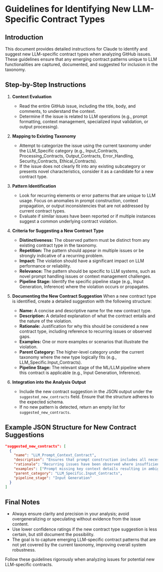 # Guidelines for Identifying New LLM-Specific Contract Types

## Introduction
This document provides detailed instructions for Claude to identify and suggest new LLM-specific contract types when analyzing GitHub issues. These guidelines ensure that any emerging contract patterns unique to LLM functionalities are captured, documented, and suggested for inclusion in the taxonomy.

## Step-by-Step Instructions

1. **Context Evaluation**
   - Read the entire GitHub issue, including the title, body, and comments, to understand the context.
   - Determine if the issue is related to LLM operations (e.g., prompt formatting, context management, specialized input validation, or output processing).

2. **Mapping to Existing Taxonomy**
   - Attempt to categorize the issue using the current taxonomy under the LLM_Specific category (e.g., Input_Contracts, Processing_Contracts, Output_Contracts, Error_Handling, Security_Contracts, Ethical_Contracts).
   - If the issue does not clearly fit into any existing subcategory or presents novel characteristics, consider it as a candidate for a new contract type.

3. **Pattern Identification**
   - Look for recurring elements or error patterns that are unique to LLM usage. Focus on anomalies in prompt construction, context propagation, or output inconsistencies that are not addressed by current contract types.
   - Evaluate if similar issues have been reported or if multiple instances suggest a common underlying contract violation.

4. **Criteria for Suggesting a New Contract Type**
   - **Distinctiveness:** The observed pattern must be distinct from any existing contract type in the taxonomy.
   - **Repetition:** The pattern should appear in multiple issues or be strongly indicative of a recurring problem.
   - **Impact:** The violation should have a significant impact on LLM performance or reliability.
   - **Relevance:** The pattern should be specific to LLM systems, such as novel prompt handling issues or context management challenges.
   - **Pipeline Stage:** Identify the specific pipeline stage (e.g., Input Generation, Inference) where the violation occurs or propagates.

5. **Documenting the New Contract Suggestion**
   When a new contract type is identified, create a detailed suggestion with the following structure:
   - **Name:** A concise and descriptive name for the new contract type.
   - **Description:** A detailed explanation of what the contract entails and the nature of the violation.
   - **Rationale:** Justification for why this should be considered a new contract type, including reference to recurring issues or observed gaps.
   - **Examples:** One or more examples or scenarios that illustrate the violation.
   - **Parent Category:** The higher-level category under the current taxonomy where the new type logically fits (e.g., LLM_Specific.Input_Contracts).
   - **Pipeline Stage:** The relevant stage of the ML/LLM pipeline where this contract is applicable (e.g., Input Generation, Inference).

6. **Integration into the Analysis Output**
   - Include the new contract suggestion in the JSON output under the `suggested_new_contracts` field. Ensure that the structure adheres to the expected schema.
   - If no new pattern is detected, return an empty list for `suggested_new_contracts`.

## Example JSON Structure for New Contract Suggestions
```json
"suggested_new_contracts": [
  {
    "name": "LLM_Prompt_Context_Contract",
    "description": "Ensures that prompt construction includes all necessary contextual elements to avoid ambiguity in model responses.",
    "rationale": "Recurring issues have been observed where insufficient context in the prompt leads to vague or incorrect outputs.",
    "examples": ["Prompt missing key context details resulting in ambiguous responses."],
    "parent_category": "LLM_Specific.Input_Contracts",
    "pipeline_stage": "Input Generation"
  }
]
```

## Final Notes
- Always ensure clarity and precision in your analysis; avoid overgeneralizing or speculating without evidence from the issue content.
- Use lower confidence ratings if the new contract type suggestion is less certain, but still document the possibility.
- The goal is to capture emerging LLM-specific contract patterns that are not yet covered by the current taxonomy, improving overall system robustness.

Follow these guidelines rigorously when analyzing issues for potential new LLM-specific contracts. 